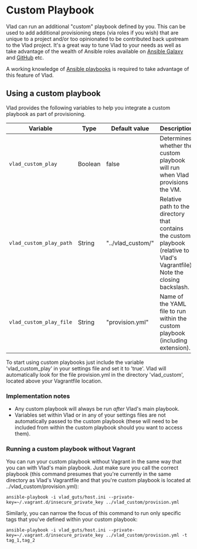 <h1>Custom Playbook</h1>

Vlad can run an additional "custom" playbook defined by you. This can be used to add additional provisioning steps (via roles if you wish) that are unique to a project and/or too opinionated to be contributed back upstream to the Vlad project. It's a great way to tune Vlad to your needs as well as take advantage of the wealth of Ansible roles available on [Ansible Galaxy](https://galaxy.ansible.com) and [GitHub](https://github.com/search?utf8=%E2%9C%93&q=where%27s+the+ansible+guff+yo%3F&type=Repositories&ref=searchresults) etc.

A working knowledge of [Ansible playbooks](http://docs.ansible.com/playbooks.html) is required to take advantage of this feature of Vlad.

## Using a custom playbook

Vlad provides the following variables to help you integrate a custom playbook as part of provisioning.

| Variable | Type | Default value | Description |
|---|---|---|---|
| `vlad_custom_play` | Boolean | false | Determines whether the custom playbook will run when Vlad provisions the VM. |
| `vlad_custom_play_path` | String  | "../vlad_custom/" | Relative path to the directory that contains the custom playbook (relative to Vlad's Vagrantfile). Note the closing backslash. |
| `vlad_custom_play_file`  | String | "provision.yml" | Name of the YAML file to run within the custom playbook (including extension). |

To start using custom playbooks just include the variable 'vlad_custom_play' in your settings file and set it to 'true'. Vlad will automatically look for the file provision.yml in the directory 'vlad_custom', located above your Vagrantfile location.

### Implementation notes

- Any custom playbook will always be run _after_ Vlad's main playbook.
- Variables set within Vlad or in any of your settings files are not automatically passed to the custom playbook (these will need to be included from within the custom playbook should you want to access them).

### Running a custom playbook without Vagrant

You can run your custom playbook without Vagrant in the same way that you can with Vlad's main playbook. Just make sure you call the correct playbook (this command presumes that you're currently in the same directory as Vlad's Vagrantfile and that you're custom playbook is located at ../vlad_custom/provision.yml):

    ansible-playbook -i vlad_guts/host.ini --private-key=~/.vagrant.d/insecure_private_key ../vlad_custom/provision.yml

Similarly, you can narrow the focus of this command to run only specific tags that you've defined within your custom playbook:

    ansible-playbook -i vlad_guts/host.ini --private-key=~/.vagrant.d/insecure_private_key ../vlad_custom/provision.yml -t tag_1,tag_2
